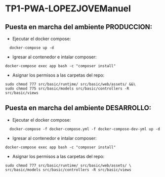 # TP1-PWA-LOPEZJOVEManuel

## Puesta en marcha del ambiente PRODUCCION:

- Ejecutar el docker compose:

```
  docker-compose up -d
```

- Igresar al contenedor e intalar composer:

```
docker-compose exec app bash -c "composer install"
```

- Asignar los permisos a las carpetas del repo:

```
sudo chmod 777 src/basic/runtime/ src/basic/web/assets/ &&\
sudo chmod 775 src/basic/models src/basic/controllers -R src/basic/views
```

## Puesta en marcha del ambiente DESARROLLO:

- Ejecutar el docker compose:

```
  docker-compose -f docker-compose.yml -f docker-compose-dev-yml up -d
```

- Igresar al contenedor e intalar composer:

```
docker-compose exec app bash -c "composer install"
```

- Asignar los permisos a las carpetas del repo:

```
sudo chmod 777 src/basic/runtime/ src/basic/web/assets/ \
src/basic/models src/basic/controllers -R src/basic/views
```
